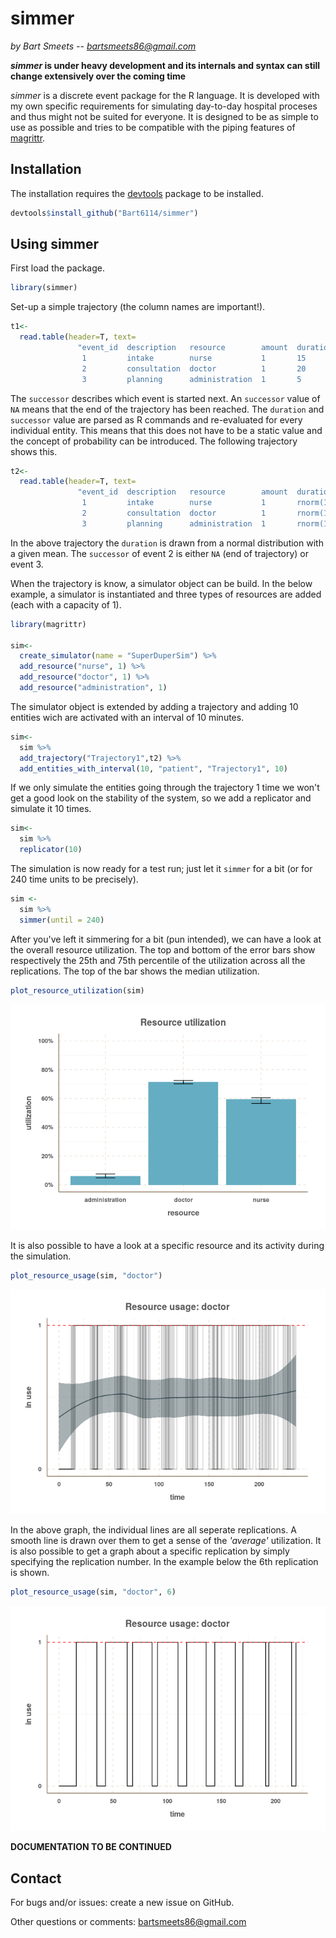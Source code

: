 # simmer
*by Bart Smeets -- bartsmeets86@gmail.com*

__*simmer* is under heavy development and its internals and syntax can still change extensively over the coming time__

*simmer* is a discrete event package for the R language. It is developed with my own specific requirements for simulating day-to-day hospital proceses and thus might not be suited for everyone. It is designed to be as simple to use as possible and tries to be compatible with the piping features of [magrittr](https://github.com/smbache/magrittr). 




## Installation

The installation requires the [devtools](https://github.com/hadley/devtools) package to be installed.


```r
devtools$install_github("Bart6114/simmer")
```

## Using simmer

First load the package.


```r
library(simmer)
```

Set-up a simple trajectory (the column names are important!).


```r
t1<-
  read.table(header=T, text=
               "event_id  description   resource        amount  duration      successor
                1         intake        nurse           1       15            2
                2         consultation  doctor          1       20            3
                3         planning      administration  1       5             NA"  )
```

The ```successor``` describes which event is started next. An ```successor``` value of ```NA``` means that the end of the trajectory has been reached. The ```duration``` and ```successor``` value are parsed as R commands and re-evaluated for every individual entity. This means that this does not have to be a static value and the concept of probability can be introduced. The following trajectory shows this.


```r
t2<-
  read.table(header=T, text=
               "event_id  description   resource        amount  duration      successor
                1         intake        nurse           1       rnorm(1,15)   2
                2         consultation  doctor          1       rnorm(1,20)   sample(c(NA,3),1)
                3         planning      administration  1       rnorm(1,5)    NA"  )
```

In the above trajectory the ```duration``` is drawn from a normal distribution with a given mean. The ```successor``` of event 2 is either ```NA``` (end of trajectory) or event 3.

When the trajectory is know, a simulator object can be build. In the below example, a simulator is instantiated and three types of resources are added (each with a capacity of 1).


```r
library(magrittr)

sim<-
  create_simulator(name = "SuperDuperSim") %>%
  add_resource("nurse", 1) %>%
  add_resource("doctor", 1) %>%
  add_resource("administration", 1)
```

The simulator object is extended by adding a trajectory and adding 10 entities wich are activated with an interval of 10 minutes.


```r
sim<-
  sim %>%
  add_trajectory("Trajectory1",t2) %>%
  add_entities_with_interval(10, "patient", "Trajectory1", 10)
```

If we only simulate the entities going through the trajectory 1 time we won't get a good look on the stability of the system, so we add a replicator and simulate it 10 times.


```r
sim<-
  sim %>%
  replicator(10)
```

The simulation is now ready for a test run; just let it ```simmer``` for a bit (or for 240 time units to be precisely).


```r
sim <-
  sim %>%
  simmer(until = 240)
```

After you've left it simmering for a bit (pun intended), we can have a look at the overall resource utilization. The top and bottom of the error bars show respectively the 25th and 75th percentile of the utilization across all the replications. The top of the bar shows the median utilization.


```r
plot_resource_utilization(sim)
```

![plot of chunk unnamed-chunk-9](./README_files/figure-html/unnamed-chunk-9.png) 

It is also possible to have a look at a specific resource and its activity during the simulation.


```r
plot_resource_usage(sim, "doctor")
```

![plot of chunk unnamed-chunk-10](./README_files/figure-html/unnamed-chunk-10.png) 

In the above graph, the individual lines are all seperate replications. A smooth line is drawn over them to get a sense of the *'average'* utilization. It is also possible to get a graph about a specific replication by simply specifying the replication number. In the example below the 6th replication is shown.


```r
plot_resource_usage(sim, "doctor", 6)
```

![plot of chunk unnamed-chunk-11](./README_files/figure-html/unnamed-chunk-11.png) 


**DOCUMENTATION TO BE CONTINUED**

## Contact

For bugs and/or issues: create a new issue on GitHub.

Other questions or comments: bartsmeets86@gmail.com








